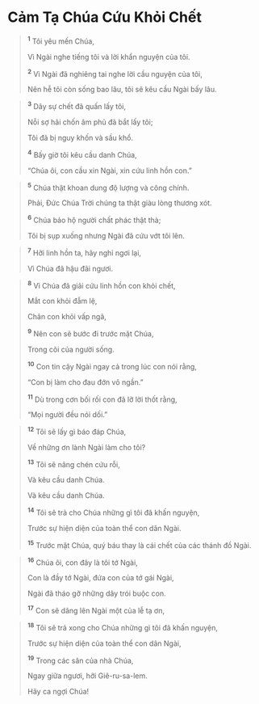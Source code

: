 # Cảm Tạ Chúa Cứu Khỏi Chết

> <sup><b>1</b></sup> Tôi yêu mến Chúa,
> 
> Vì Ngài nghe tiếng tôi và lời khẩn nguyện của tôi.
> 
> <sup><b>2</b></sup> Vì Ngài đã nghiêng tai nghe lời cầu nguyện của tôi,
> 
> Nên hễ tôi còn sống bao lâu, tôi sẽ kêu cầu Ngài bấy lâu.
>


> <sup><b>3</b></sup> Dây sự chết đã quấn lấy tôi,
> 
> Nỗi sợ hãi chốn âm phủ đã bắt lấy tôi;
> 
> Tôi đã bị nguy khốn và sầu khổ.
> 
> <sup><b>4</b></sup> Bấy giờ tôi kêu cầu danh Chúa,
> 
> “Chúa ôi, con cầu xin Ngài, xin cứu linh hồn con.”
>


> <sup><b>5</b></sup> Chúa thật khoan dung độ lượng và công chính.
> 
> Phải, Ðức Chúa Trời chúng ta thật giàu lòng thương xót.
> 
> <sup><b>6</b></sup> Chúa bảo hộ người chất phác thật thà;
> 
> Tôi bị sụp xuống nhưng Ngài đã cứu vớt tôi lên.
>


> <sup><b>7</b></sup> Hỡi linh hồn ta, hãy nghỉ ngơi lại,
> 
> Vì Chúa đã hậu đãi ngươi.
>


> <sup><b>8</b></sup> Vì Chúa đã giải cứu linh hồn con khỏi chết,
> 
> Mắt con khỏi đẫm lệ,
> 
> Chân con khỏi vấp ngã,
> 
> <sup><b>9</b></sup> Nên con sẽ bước đi trước mặt Chúa,
> 
> Trong cõi của người sống.
> 
> <sup><b>10</b></sup> Con tin cậy Ngài ngay cả trong lúc con nói rằng,
> 
> “Con bị làm cho đau đớn vô ngần.”
> 
> <sup><b>11</b></sup> Dù trong cơn bối rối con đã lỡ lời thốt rằng,
> 
> “Mọi người đều nói dối.”
>


> <sup><b>12</b></sup> Tôi sẽ lấy gì báo đáp Chúa,
> 
> Về những ơn lành Ngài làm cho tôi?
> 
> <sup><b>13</b></sup> Tôi sẽ nâng chén cứu rỗi,
> 
> Và kêu cầu danh Chúa.
> 
> Và kêu cầu danh Chúa.
> 
> <sup><b>14</b></sup> Tôi sẽ trả cho Chúa những gì tôi đã khấn nguyện,
> 
> Trước sự hiện diện của toàn thể con dân Ngài.
> 
> <sup><b>15</b></sup> Trước mặt Chúa, quý báu thay là cái chết của các thánh đồ Ngài.
>


> <sup><b>16</b></sup> Chúa ôi, con đây là tôi tớ Ngài,
> 
> Con là đầy tớ Ngài, đứa con của tớ gái Ngài,
> 
> Ngài đã tháo gỡ những dây trói buộc con.
> 
> <sup><b>17</b></sup> Con sẽ dâng lên Ngài một của lễ tạ ơn,
>


> <sup><b>18</b></sup> Tôi sẽ trả xong cho Chúa những gì tôi đã khấn nguyện,
> 
> Trước sự hiện diện của toàn thể con dân Ngài,
> 
> <sup><b>19</b></sup> Trong các sân của nhà Chúa,
> 
> Ngay giữa ngươi, hỡi Giê-ru-sa-lem.
> 
> Hãy ca ngợi Chúa!
>